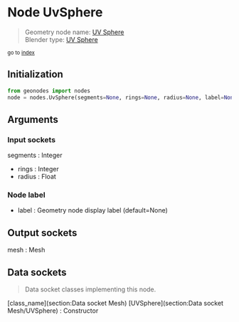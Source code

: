 
# Node UvSphere

> Geometry node name: [UV Sphere](https://docs.blender.org/manual/en/latest/modeling/geometry_nodes/material/uv_sphere.html)<br>
  Blender type: [UV Sphere](https://docs.blender.org/api/current/bpy.types.GeometryNodeMeshUVSphere.html)
  
<sub>go to [index](/docs/index.md)</sub>

## Initialization

```python
from geonodes import nodes
node = nodes.UvSphere(segments=None, rings=None, radius=None, label=None)
```



## Arguments


### Input sockets

segments : Integer
- rings : Integer
- radius : Float

### Node label

- label : Geometry node display label (default=None)

## Output sockets

mesh : Mesh

## Data sockets

> Data socket classes implementing this node.
  
[class_name](section:Data socket Mesh) [UVSphere](section:Data socket Mesh/UVSphere) : Constructor

